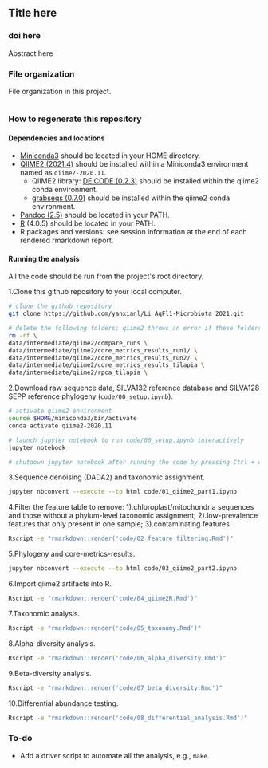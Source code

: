 ## Title here
### doi here

Abstract here 

### File organization

File organization in this project.
```

```

### How to regenerate this repository

#### Dependencies and locations

* [Miniconda3](https://docs.conda.io/en/latest/miniconda.html) should be located in your HOME directory.
* [QIIME2 (2021.4)](https://docs.qiime2.org/2020.11/) should be installed within a Miniconda3 environment named as `qiime2-2020.11`.
  * QIIME2 library: [DEICODE (0.2.3)](https://library.qiime2.org/plugins/deicode/19/) should be installed within the qiime2 conda environment.
  * [grabseqs (0.7.0)](https://github.com/louiejtaylor/grabseqs) should be installed within the qiime2 conda environment.
* [Pandoc (2.5)](https://pandoc.org/index.html) should be located in your PATH.
* [R](https://www.r-project.org/) (4.0.5) should be located in your PATH.
* R packages and versions: see session information at the end of each rendered rmarkdown report. 
  
#### Running the analysis

All the code should be run from the project's root directory.

1.Clone this github repository to your local computer.
```bash
# clone the github repository
git clone https://github.com/yanxianl/Li_AqFl1-Microbiota_2021.git

# delete the following folders; qiime2 throws an error if these folders exist in your destiny file location
rm -rf \ 
data/intermediate/qiime2/compare_runs \
data/intermediate/qiime2/core_metrics_results_run1/ \ 
data/intermediate/qiime2/core_metrics_results_run2/ \
data/intermediate/qiime2/core_metrics_results_tilapia \
data/intermediate/qiime2/rpca_tilapia \
```
2.Download raw sequence data, SILVA132 reference database and SILVA128 SEPP reference phylogeny (`code/00_setup.ipynb`).
```bash
# activate qiime2 environment
source $HOME/miniconda3/bin/activate
conda activate qiime2-2020.11

# launch jupyter notebook to run code/00_setup.ipynb interactively
jupyter notebook

# shutdown jupyter notebook after running the code by pressing Ctrl + c in the terminal
```
3.Sequence denoising (DADA2) and taxonomic assignment.
```bash
jupyter nbconvert --execute --to html code/01_qiime2_part1.ipynb
```
4.Filter the feature table to remove: 1).chloroplast/mitochondria sequences and those without a phylum-level taxonomic assignment;
2).low-prevalence features that only present in one sample; 3).contaminating features.
```bash
Rscript -e "rmarkdown::render('code/02_feature_filtering.Rmd')"
```
5.Phylogeny and core-metrics-results.
```bash
jupyter nbconvert --execute --to html code/03_qiime2_part2.ipynb
```
6.Import qiime2 artifacts into R.
```bash
Rscript -e "rmarkdown::render('code/04_qiime2R.Rmd')"
```
7.Taxonomic analysis.
```bash
Rscript -e "rmarkdown::render('code/05_taxonomy.Rmd')"
```
8.Alpha-diversity analysis.
```bash
Rscript -e "rmarkdown::render('code/06_alpha_diversity.Rmd')"
```
9.Beta-diversity analysis.
```bash
Rscript -e "rmarkdown::render('code/07_beta_diversity.Rmd')"
```
10.Differential abundance testing.
```bash
Rscript -e "rmarkdown::render('code/08_differential_analysis.Rmd')"
```

### To-do

* Add a driver script to automate all the analysis, e.g., `make`.



